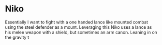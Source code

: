 # Niko


Essentially I want to fight with a one handed lance like mounted combat using the steel defender as a mount. Leveraging this Niko uses a lance as his melee weapon with a shield, but sometimes an arm canon.  Leaning in on the gravity t
